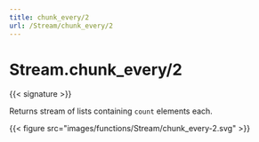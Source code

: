 ```yaml
---
title: chunk_every/2
url: /Stream/chunk_every/2
---
```


# Stream.chunk_every/2

{{< signature >}}

Returns stream of lists containing `count` elements each.

{{< figure src="images/functions/Stream/chunk_every-2.svg" >}}
